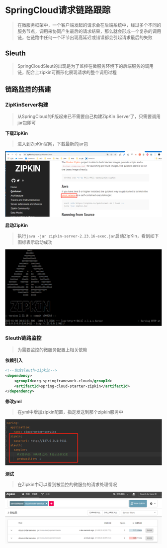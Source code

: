 # SpringCloud请求链路跟踪

> 在微服务框架中，一个客户端发起的请求会在后端系统中，经过多个不同的服务节点，调用来协同产生最后的请求结果，那么就会形成一个复杂的调用链，在链路中任何一个环节出现高延迟或错误都会引起请求最后的失败

## Sleuth

> SpringCloudSleut的出现是为了监控在微服务环境下的后端服务的调用链，配合上zipkin可图形化展现请求的整个调用过程

## 链路监控的搭建

### ZipKinServer构建

> 从SpringCloud的F版起来已不需要自己构建ZipKin Server了，只需要调用jar包即可

**下载ZipKin**

> 进入到ZipKin官网，下载最新的jar包

![image-20220108201314598](./images/image-20220108201314598.png)

**启动ZipKin**

> 执行`java -jar zipkin-server-2.23.16-exec.jar`启动ZipKin，看到如下图标表示启动成功

![image-20220108201607857](./images/image-20220108201607857.png)

### Sleuth链路监控

> 为需要监控的微服务配置上相关依赖

**依赖引入**

~~~xml
<!--包含sleuth+zipkin-->
<dependency>
    <groupId>org.springframework.cloud</groupId>
    <artifactId>spring-cloud-starter-zipkin</artifactId>
</dependency>
~~~

**修改yml**

> 在yml中增加zipkin配置，指定发送到那个zipkin服务中

![image-20220108203443262](./images/image-20220108203443262.png)

**测试**

> 在Zipkin中可以看到被监控的微服务的请求处理情况

![image-20220108203233625](./images/image-20220108203233625.png)